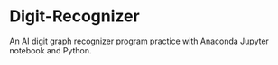 # Digit-Recognizer
An AI digit graph recognizer program practice with Anaconda Jupyter notebook and Python.
